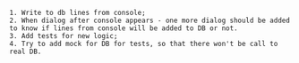     1. Write to db lines from console;
    2. When dialog after console appears - one more dialog should be added to know if lines from console will be added to DB or not.
    3. Add tests for new logic;
    4. Try to add mock for DB for tests, so that there won't be call to real DB.
